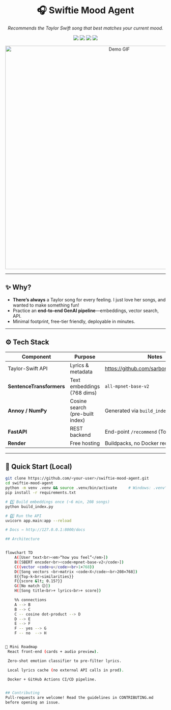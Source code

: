 <h1 align="center">🎧 Swiftie Mood Agent</h1>
<p align="center"><em>Recommends the Taylor Swift song that best matches your current mood.</em></p>

<p align="center">
  <img src="https://img.shields.io/badge/python-3.12-blue?logo=python">
  <img src="https://img.shields.io/badge/FastAPI-0.110-009688?logo=fastapi">
  <img src="https://img.shields.io/badge/SBERT-all--mpnet--base--v2-ff69b4">
  <img src="https://img.shields.io/badge/Deploy-Render-46e3b7?logo=render">
</p>

<!-- Replace with your own GIF / screenshot -->
<p align="center">
  <img src="docs/demo.gif" width="700" alt="Demo GIF">
</p>

---

## ✨ Why?

* **There’s always** a Taylor song for every feeling. I just love her songs, and wanted to make something fun!
* Practice an **end-to-end GenAI pipeline**—embeddings, vector search, API.
* Minimal footprint, free-tier friendly, deployable in minutes.

---

## ⚙️ Tech Stack

| Component             | Purpose                               | Notes |
|-----------------------|---------------------------------------|-------|
| Taylor-Swift API      | Lyrics & metadata                     | <https://github.com/sarbor/taylor_swift_api> |
| **SentenceTransformers** | Text embeddings (768 dims)           | `all-mpnet-base-v2` |
| **Annoy / NumPy**     | Cosine search (pre-built index)       | Generated via `build_index.py` |
| **FastAPI**           | REST backend                          | End-point `/recommend` (Top-k) |
| **Render**            | Free hosting                          | Buildpacks, no Docker required |

---

## 🚀 Quick Start (Local)

```bash
git clone https://github.com/<your-user>/swiftie-mood-agent.git
cd swiftie-mood-agent
python -m venv .venv && source .venv/bin/activate     # Windows: .venv\Scripts\activate
pip install -r requirements.txt

# 1️⃣ Build embeddings once (~6 min, 208 songs)
python build_index.py

# 2️⃣ Run the API
uvicorn app.main:app --reload

# Docs → http://127.0.0.1:8000/docs

## Architecture


flowchart TD
    A([User text<br><em>“how you feel”</em>])
    B([SBERT encoder<br><code>mpnet-base-v2</code>])
    C((vector <code>u</code><br>1×768))
    D([Song vectors <br>matrix <code>X</code><br>208×768])
    E{{Top-k<br>similarities}}
    F{{score &lt; 0.15?}}
    G([No match 😕])
    H([Song title<br>+ lyrics<br>+ score])

    %% connections
    A --> B
    B --> C
    C -- cosine dot-product --> D
    D --> E
    E --> F
    F -- yes --> G
    F -- no  --> H


🌱 Mini Roadmap
 React front-end (cards + audio preview).

 Zero-shot emotion classifier to pre-filter lyrics.

 Local lyrics cache (no external API calls in prod).

 Docker + GitHub Actions CI/CD pipeline.


## Contributing
Pull-requests are welcome! Read the guidelines in CONTRIBUTING.md
before opening an issue.




